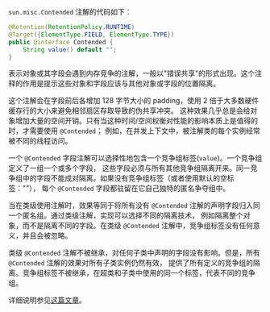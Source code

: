 `sun.misc.Contended` 注解的代码如下：
```java
@Retention(RetentionPolicy.RUNTIME)
@Target({ElementType.FIELD, ElementType.TYPE})
public @interface Contended {
    String value() default "";
}
```
表示对象或其字段会遇到内存竞争的注解，一般以"错误共享"的形式出现。这个注释的作用是提示这些对象和字段应该与其他对象或字段的位置隔离。

这个注解会在字段前后各增加 128 字节大小的 padding，使用 2 倍于大多数硬件缓存行的大小来避免相邻扇区存取导致的伪共享冲突。
这种效果几乎总是会给对象增加大量的空间开销。只有当这种时间/空间权衡对性能的影响本质上是值得的时，才需要使用 `@Contended`；
例如，在并发上下文中，被注解类的每个实例经常被不同的线程访问。

一个 `@Contended` 字段注解可以选择性地包含一个竞争组标签(`value`)。一个竞争组定义了一组一个或多个字段，
这些字段必须与所有其他竞争组隔离开来。同一竞争组中的字段不能成对隔离。如果没有竞争组标签（或者使用默认的空标签：""），
每个 `@Contended` 字段都驻留在它自己独特的匿名争夺组中。

当在类级使用注解时，效果等同于将所有没有 `@Contended` 注解的声明字段归入同一个匿名组。通过类级注解，实现可以选择不同的隔离技术，
例如隔离整个对象，而不是隔离不同的字段。在类级 `@Contended` 注解中，竞争组标签没有任何意义，并且会被忽略。

类级 `@Contended` 注解不被继承，对任何子类中声明的字段没有影响。但是，所有 `@Contended` 注解的效果对所有子类实例仍然有效，
提供了所有定义的竞争组的隔离。竞争组标签不被继承，在超类和子类中使用的同一个标签，代表不同的竞争组。

详细说明参见[这篇文章][article]。


[article]: https://www.jianshu.com/p/c3c108c3dcfd